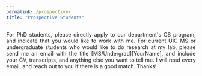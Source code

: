 ```yaml
---
permalink: /prospective/
title: "Prospective Students"
---
```


<div style="text-align: justify;">
<p>
For PhD students, please directly apply to our department's CS program, and indicate that you would like to work with me. For current UIC MS or undergraduate students who would like to do research at my lab, please send me an email with the title [MS/Undergrad][YourName], and include your CV, transcripts, and anything else you want to tell me. I will read every email, and reach out to you if there is a good match. Thanks!
</p>
</div>

